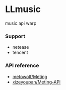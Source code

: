 # LLmusic

music api warp

### Support

- netease
- tencent

### API reference

- [metowolf/Meting](https://github.com/metowolf/Meting)
- [xizeyoupan/Meting-API](https://github.com/xizeyoupan/Meting-API)
